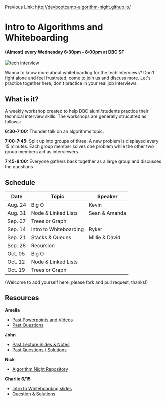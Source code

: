 Previous Link: http://devbootcamp-algorithm-night.github.io/

# Intro to Algorithms and Whiteboarding
#### (Almost) every Wednesday 6:30pm - 8:00pm at DBC SF
![tech interview](whiteboarding.jpg "whiteboarding scenario")

Wanna to know more about whiteboarding for the tech interviews? Don't fight alone and feel frustrated, come to join us and discuss more. Let's practice together here, don't practice in your real job interviews.

## What is it?

A weekly workshop created to help DBC alumi/students practice their technical interview skills. The workshops are generally strucutred as follows:

**6:30-7:00:** Thunder talk on an algorithms topic.

**7:00-7:45:** Split up into groups of three. A new problem is displayed every 15 minutes. Each group member solves one problem while the other two group members act as interviewers.

**7:45-8:00:** Everyone gathers back together as a large group and discusses the questions.

## Schedule

Date | Topic | Speaker
 --- | --- | ---
Aug. 24 | Big O | Kevin
Aug. 31 | Node & Linked Lists | Sean & Amanda
Sep. 07 | Trees or Graph|
Sep. 14 | Intro to Whiteboarding | Ryker
Sep. 21 | Stacks & Queues | Millie & David
Sep. 28 | Recursion |
Oct. 05 | Big O |
Oct. 12 | Node & Linked Lists |
Oct. 19 | Trees or Graph|

(Welcome to add yourself here, please fork and pull request, thanks!)

## Resources

**Amelia**
- [Past Powerpoints and Videos](https://github.com/adowns01/Intro-to-Whiteboarding-DBC/blob/master/powerpoint_links.md)
- [Past Questions](https://github.com/adowns01/Intro-to-Whiteboarding-DBC/blob/master/questions.md)

**John**
- [Past Lecture Slides & Notes](http://devbootcamp-algorithm-night.github.io/lectures.html)
- [Past Questions / Solutions](http://devbootcamp-algorithm-night.github.io/questions.html)

**Nick**
- [Algorithm Night Repository](https://github.com/psiclops/algorithm-night-slides)

**Charlie 6/15**
- [Intro to Whiteboarding slides](https://docs.google.com/presentation/d/17IqDn7PjCrfhmFTXGSySXvFCJCIjM-VvPmpfFk6CTz8/edit#slide=id.gc6f9e470d_0_0)
- [Question & Solutions](https://github.com/bopes/dbc-algorithm-night/blob/master/6-15_intro_solutions.rb)
